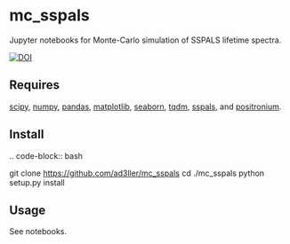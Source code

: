 # mc_sspals
Jupyter notebooks for Monte-Carlo simulation of SSPALS lifetime spectra.

[![DOI](https://zenodo.org/badge/68219730.svg)](https://zenodo.org/badge/latestdoi/68219730)

## Requires

[scipy](https://www.scipy.org/), [numpy](http://www.numpy.org/), [pandas](http://pandas.pydata.org/), [matplotlib](http://matplotlib.org/), [seaborn](https://stanford.edu/~mwaskom/software/seaborn/), [tqdm](https://pypi.python.org/pypi/tqdm), [sspals](https://pypi.python.org/pypi/sspals), and [positronium](https://pypi.python.org/pypi/positronium).

## Install

.. code-block:: bash

   git clone https://github.com/ad3ller/mc_sspals
   cd ./mc_sspals
   python setup.py install

## Usage

See notebooks.